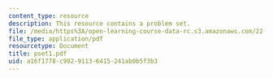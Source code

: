 ```yaml
---
content_type: resource
description: This resource contains a problem set.
file: /media/https%3A/open-learning-course-data-rc.s3.amazonaws.com/22-611j-introduction-to-plasma-physics-i-fall-2006/a16f1778c99291136415241ab0b5f3b3_pset1.pdf
file_type: application/pdf
resourcetype: Document
title: pset1.pdf
uid: a16f1778-c992-9113-6415-241ab0b5f3b3
---
```

